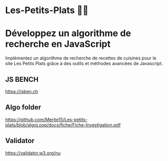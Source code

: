 # Les-Petits-Plats 👨‍🍳
# Développez un algorithme de recherche en JavaScript
Implémentez un algorithme de recherche de recettes de cuisines pour le site Les Petits Plats grâce à des outils et méthodes avancées de Javascript.

## JS BENCH
https://jsben.ch

## Algo folder
https://github.com/Merite15/Les-petits-plats/blob/algoLoop/docs/fiche/Fiche-Investigation.pdf

## Validator
https://validator.w3.org/nu